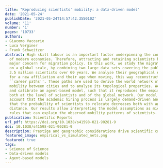 ```yaml
---
title: "Reproducing scientists' mobility: a data-driven model"
date: '2021-05-24'
publishDate: '2021-05-24T14:57:42.355010Z'
volume: '11'
number: '1'
pages: '10733'
authors:
- Giacomo Vaccario
- Luca Verginer
- Frank Schweitzer
abstract: High skill labour is an important factor underpinning the competitive advantage
  of modern economies. Therefore, attracting and retaining scientists has become a
  major concern for migration policy. In this work, we study the migration of scientists
  on a global scale, by combining two large data sets covering the publications of
  3.5 million scientists over 60 years. We analyse their geographical distances moved
  for a new affiliation and their age when moving, this way reconstructing their geographical
  ``career paths''. These paths are used to derive the world network of scientists'
  mobility between cities and to analyse its topological properties. We further develop
  and calibrate an agent-based model, such that it reproduces the empirical findings
  both at the level of scientists and of the global network. Our model takes into
  account that the academic hiring process is largely demand-driven and demonstrates
  that the probability of scientists to relocate decreases both with age and with
  distance. Our results allow interpreting the model assumptions as micro-based decision
  rules that can explain the observed mobility patterns of scientists.
publication: Scientific Reports
url_pdf: https://doi.org/10.1038/s41598-021-90281-9
doi: 10.1038/s41598-021-90281-9
description: Prestige and geographic considerations drive scientific careers.
featured_image: empirical_vs_simulated_nets.png
featured: true
tags:
- Science of Science
- Data-driven models
- Agent-based models
---
```

